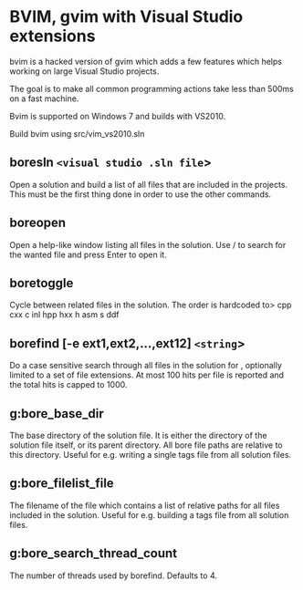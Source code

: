BVIM, gvim with Visual Studio extensions
=======================================================

bvim is a hacked version of gvim which adds a few features which helps working on large Visual Studio projects.

The goal is to make all common programming actions take less than 500ms on a fast machine.

Bvim is supported on Windows 7 and builds with VS2010.

Build bvim using src/vim_vs2010.sln

boresln `<visual studio .sln file`>
------------------------------------------------------
Open a solution and build a list of all files that are included in the projects. This must be the first thing done in order to use the other commands.

boreopen
-------------------------------------------------------
Open a help-like window listing all files in the solution. Use / to search for the wanted file and press Enter to open it.

boretoggle
-------------------------------------------------------
Cycle between related files in the solution. The order is hardcoded to> cpp cxx c inl hpp hxx h asm s ddf

borefind [-e ext1,ext2,...,ext12] `<string`>
-------------------------------------------------------
Do a case sensitive search through all files in the solution for <string>, optionally limited to a set of file extensions. At most 100 hits per file is reported and the total hits is capped to 1000. 

g:bore_base_dir
-------------------------------------------------------
The base directory of the solution file. It is either the directory of the solution file itself, or its parent directory. All bore file paths are relative to this directory. Useful for e.g. writing a single tags file from all solution files.

g:bore_filelist_file
-------------------------------------------------------
The filename of the file which contains a list of relative paths for all files included in the solution. Useful for e.g. building a tags file from all solution files.

g:bore_search_thread_count
-------------------------------------------------------
The number of threads used by borefind. Defaults to 4.
